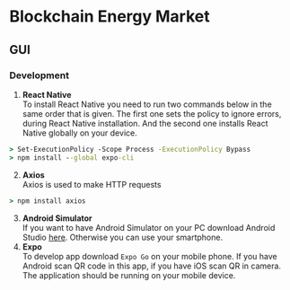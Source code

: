 # Blockchain Energy Market

## GUI

### Development
1. **React Native** \
To install React Native you need to run two commands below in the same order
that is given. The first one sets the policy to ignore errors, during
React Native installation. And the second one installs React Native globally on
your device.
```cmd
> Set-ExecutionPolicy -Scope Process -ExecutionPolicy Bypass
> npm install --global expo-cli
```
2. **Axios** \
Axios is used to make HTTP requests
```cmd 
> npm install axios
```
3. **Android Simulator** \
If you want to have Android Simulator on your PC download Android Studio
[here](https://developer.android.com/studio). Otherwise you can use your
smartphone.
4. **Expo** \
To develop app download `Expo Go` on your mobile phone. If you have Android scan
QR code in this app, if you have iOS scan QR in camera. The application should
be running on your mobile device. 